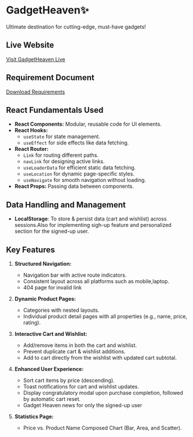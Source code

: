 # GadgetHeaven✨

Ultimate destination for cutting-edge, must-have gadgets!

## Live Website

[Visit GadgetHeaven Live](https://gadget-heaven-himadree.netlify.app/)

## Requirement Document

[Download Requirements](https://github.com/ProgrammingHero1/B10-A8-gadget-heaven/blob/main/Batch-10_Assignment-08.pdf)

## React Fundamentals Used

- **React Components:** Modular, reusable code for UI elements.
- **React Hooks:**
  - `useState` for state management.
  - `useEffect` for side effects like data fetching.
- **React Router:**
  - `Link` for routing different paths.
  - `navLink` for designing active links.
  - `useLoaderData` for efficient static data fetching.
  - `useLocation` for dynamic page-specific styles.
  - `useNavigate` for smooth navigation without loading.
- **React Props:** Passing data between components.

## Data Handling and Management

- **LocalStorage**: To store & persist data (cart and wishlist) across sessions.Also for implementing sigh-up feature and personalized section for the signed-up user.

## Key Features

1. **Structured Navigation:**

   - Navigation bar with active route indicators.
   - Consistent layout across all platforms such as mobile,laptop.
   - 404 page for invalid link

2. **Dynamic Product Pages:**

   - Categories with nested layouts.
   - Individual product detail pages with all properties (e.g., name, price, rating).

3. **Interactive Cart and Wishlist:**

   - Add/remove items in both the cart and wishlist.
   - Prevent duplicate cart & wishlist additions.
   - Add to cart directly from the wishlist with updated cart subtotal.

4. **Enhanced User Experience:**

   - Sort cart items by price (descending).
   - Toast notifications for cart and wishlist updates.
   - Display congratulatory modal upon purchase completion, followed by automatic cart reset.
   - Gadget Heaven news for only the signed-up user

5. **Statistics Page:**
   - Price vs. Product Name Composed Chart (Bar, Area, and Scatter).
